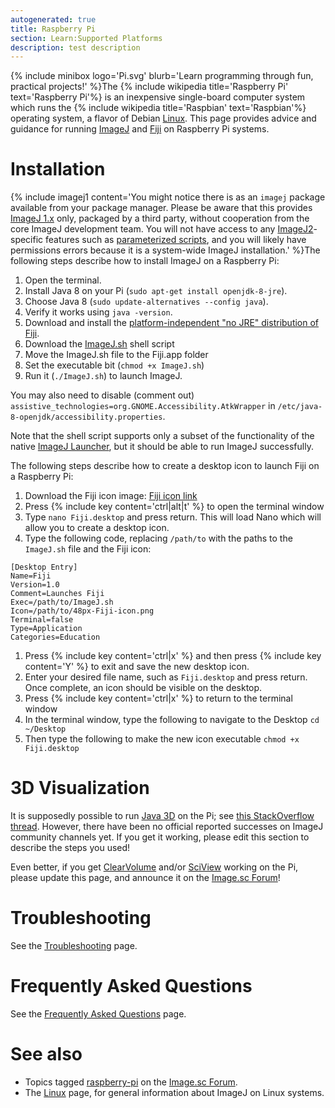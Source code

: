 ```yaml
---
autogenerated: true
title: Raspberry Pi
section: Learn:Supported Platforms
description: test description
---
```



{% include minibox logo='Pi.svg' blurb='Learn programming through fun, practical projects!' %}The {% include wikipedia title='Raspberry Pi' text='Raspberry Pi'%} is an inexpensive single-board computer system which runs the {% include wikipedia title='Raspbian' text='Raspbian'%} operating system, a flavor of Debian [Linux](/platforms/linux). This page provides advice and guidance for running [ImageJ](/about) and [Fiji](/fiji) on Raspberry Pi systems.




Installation
============

{% include imagej1 content='You might notice there is as an `imagej` package available from your package manager. Please be aware that this provides [ImageJ 1.x](/software/imagej1) only, packaged by a third party, without cooperation from the core ImageJ development team. You will not have access to any [ImageJ2](/software/imagej2)-specific features such as [parameterized scripts](/scripting/parameters), and you will likely have permissions errors because it is a system-wide ImageJ installation.' %}The following steps describe how to install ImageJ on a Raspberry Pi:

1.  Open the terminal.
2.  Install Java 8 on your Pi (`sudo apt-get install openjdk-8-jre`).
3.  Choose Java 8 (`sudo update-alternatives --config java`).
4.  Verify it works using `java -version`.
5.  Download and install the [platform-independent "no JRE" distribution of Fiji](http://downloads.imagej.net/fiji/latest/fiji-nojre.zip).
6.  Download the [ImageJ.sh](https://github.com/imagej/imagej/blob/master/bin/ImageJ.sh) shell script
7.  Move the ImageJ.sh file to the Fiji.app folder
8.  Set the executable bit (`chmod +x ImageJ.sh`)
9.  Run it (`./ImageJ.sh`) to launch ImageJ.

You may also need to disable (comment out) `assistive_technologies=org.GNOME.Accessibility.AtkWrapper` in `/etc/java-8-openjdk/accessibility.properties`.

Note that the shell script supports only a subset of the functionality of the native [ImageJ Launcher](/Launcher), but it should be able to run ImageJ successfully.

The following steps describe how to create a desktop icon to launch Fiji on a Raspberry Pi:

1.  Download the Fiji icon image: [Fiji icon link](/_images/thumb/a/ae/Fiji-icon.png/48px-Fiji-icon.png)
2.  Press {% include key content='ctrl\|alt\|t' %} to open the terminal window
3.  Type `nano Fiji.desktop` and press return. This will load Nano which will allow you to create a desktop icon.
4.  Type the following code, replacing `/path/to` with the paths to the `ImageJ.sh` file and the Fiji icon:

<!-- -->

    [Desktop Entry]
    Name=Fiji
    Version=1.0
    Comment=Launches Fiji
    Exec=/path/to/ImageJ.sh
    Icon=/path/to/48px-Fiji-icon.png
    Terminal=false
    Type=Application
    Categories=Education

1.  Press {% include key content='ctrl\|x' %} and then press {% include key content='Y' %} to exit and save the new desktop icon.
2.  Enter your desired file name, such as `Fiji.desktop` and press return. Once complete, an icon should be visible on the desktop.
3.  Press {% include key content='ctrl\|x' %} to return to the terminal window
4.  In the terminal window, type the following to navigate to the Desktop `cd ~/Desktop`
5.  Then type the following to make the new icon executable `chmod +x Fiji.desktop`

3D Visualization
================

It is supposedly possible to run [Java 3D](/libs/java-3d) on the Pi; see [this StackOverflow thread](http://stackoverflow.com/questions/28529344/how-to-run-java3d-on-rpi-2). However, there have been no official reported successes on ImageJ community channels yet. If you get it working, please edit this section to describe the steps you used!

Even better, if you get [ClearVolume](/plugins/clearvolume) and/or [SciView](/plugins/sciview) working on the Pi, please update this page, and announce it on the [Image.sc Forum](/help)!

Troubleshooting
===============

See the [Troubleshooting](/help/troubleshooting) page.

Frequently Asked Questions
==========================

See the [Frequently Asked Questions](/help/faq) page.

See also
========

-   Topics tagged [raspberry-pi](https://forum.image.sc/tags/raspberry-pi) on the [Image.sc Forum](/help).
-   The [Linux](/platforms/linux) page, for general information about ImageJ on Linux systems.


